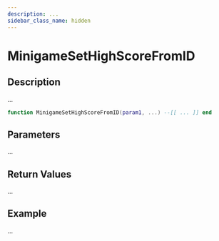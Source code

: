 ```yaml
---
description: ...
sidebar_class_name: hidden
---
```


# MinigameSetHighScoreFromID

## Description

...

```lua
function MinigameSetHighScoreFromID(param1, ...) --[[ ... ]] end
```

## Parameters

...

## Return Values

...

## Example

...

